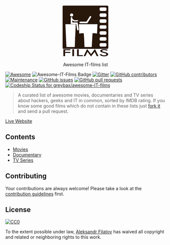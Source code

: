<p align="center">
  <a href="https://greybax.github.com/awesome-IT-films">
    <img src="logos/logo_static.png">
  </a>
  <p align="center">Awesome IT-films list</p>
</p>

[![Awesome](https://cdn.rawgit.com/sindresorhus/awesome/d7305f38d29fed78fa85652e3a63e154dd8e8829/media/badge.svg)](https://github.com/sindresorhus/awesome)
![Awesome-IT-Films Badge](https://img.shields.io/endpoint.svg?url=https%3A%2F%2Fraw.githubusercontent.com%2Fgreybax%2Fawesome-IT-films%2Fmaster%2Fbadge_endpoint.json)
[![Gitter](https://badges.gitter.im/Join%20Chat.svg)](https://gitter.im/greybax/IT-films?utm_source=badge&utm_medium=badge&utm_campaign=pr-badge)
[![GitHub contributors](https://img.shields.io/github/contributors/greybax/awesome-IT-films.svg)](https://GitHub.com/greybax/awesome-IT-films/graphs/contributors/)
[![Maintenance](https://img.shields.io/badge/Maintained%3F-yes-green.svg)](https://GitHub.com/greybax/awesome-IT-films/graphs/commit-activity)
[![GitHub issues](https://img.shields.io/github/issues/greybax/awesome-IT-films.svg)](https://github.com/greybax/awesome-IT-films/issues)
[![GitHub pull requests](https://img.shields.io/github/issues-pr/greybax/awesome-IT-films.svg)](https://github.com/greybax/awesome-IT-films/pulls)
[![Codeship Status for greybax/awesome-IT-films](https://app.codeship.com/projects/9087a2d0-229e-0137-9e82-42071966847b/status?branch=master)](https://app.codeship.com/projects/329764)

> A curated list of awesome movies, documentaries and TV series about hackers, geeks and IT in common, sorted by IMDB rating. If you know some good films which do not contain in these lists just [fork it](https://github.com/greybax/awesome-IT-films/fork) and send a pull request.

[Live Website](https://alfilatov.com/awesome-IT-films/)

## Contents

- [Movies](movies.md)
- [Documentary](documentary.md)
- [TV Series](tv_series.md)

## Contributing
Your contributions are always welcome! Please take a look at the [contribution guidelines](CONTRIBUTING.md) first.

## License
[![CC0](https://mirrors.creativecommons.org/presskit/buttons/88x31/svg/cc-zero.svg)](https://creativecommons.org/publicdomain/zero/1.0/)

To the extent possible under law, [Aleksandr Filatov](https://alfilatov.com) has waived all copyright and related or neighboring rights to this work.
